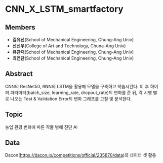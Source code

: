 # CNN_X_LSTM_smartfactory



## Members
- **김유선**(School of Mechanical Engineering, Chung-Ang Univ)
- **신선우**(College of Art and Technology, Chuna-Ang Univ)
- **유찬재**(School of Mechanical Engineering, Chung-Ang Univ)
- **최연찬**(School of Mechanical Engineering, Chung-Ang Univ)

## Abstract
CNN의 ResNet50, RNN의 LSTM을 활용해 모델을 구축하고 학습시킨다. 이 후 하이퍼 파라미터(batch_size, learning_rate, dropout_rate)의 변화를 준 뒤, 각 시행 별로 나오는 Test & Validation Error의 변화 그래프를 고찰 및 분석한다.

## Topic 
농업 환경 변화에 따른 작물 병해 진단 AI

## Data
Dacon(https://dacon.io/competitions/official/235870/data)의 데이터 셋 활용


